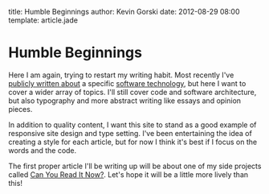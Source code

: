 title: Humble Beginnings
author: Kevin Gorski
date: 2012-08-29 08:00 
template: article.jade

# Humble Beginnings
Here I am again, trying to restart my writing habit. Most recently I've [publicly written about](http://nodenerd.net) a specific [software technology](http://nodejs.org), but here I want to cover a wider array of topics. I'll still cover code and software architecture, but also typography and more abstract writing like essays and opinion pieces.

In addition to quality content, I want this site to stand as a good example of responsive site design and type setting. I've been entertaining the idea of creating a style for each article, but for now I think it's best if I focus on the words and the code.

The first proper article I'll be writing up will be about one of my side projects called [Can You Read It Now?](http://canyoureaditnow.com). Let's hope it will be a little more lively than this!